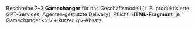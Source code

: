 Beschreibe 2–3 **Gamechanger** für das Geschäftsmodell (z. B. produktisierte GPT‑Services, Agenten‑gestützte Delivery).
Pflicht: **HTML‑Fragment**; je Gamechanger `<h3>` + kurzer `<p>`‑Absatz.
